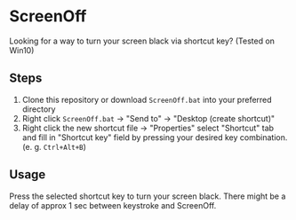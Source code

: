 # ScreenOff
Looking for a way to turn your screen black via shortcut key? (Tested on Win10)

## Steps
1. Clone this repository or download `ScreenOff.bat` into your preferred directory
1. Right click `ScreenOff.bat` -> "Send to" -> "Desktop (create shortcut)"
1. Right click the new shortcut file -> "Properties" select "Shortcut" tab and fill in "Shortcut key" field by pressing your desired key combination. (e. g. `Ctrl+Alt+B`)

## Usage
Press the selected shortcut key to turn your screen black. There might be a delay of approx 1 sec between keystroke and ScreenOff.